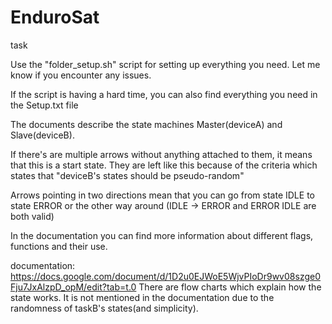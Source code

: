# EnduroSat
task

Use the "folder_setup.sh" script for setting up everything you need.
Let me know if you encounter any issues. 

If the script is having a hard time, you can also find everything you need in the Setup.txt file



The documents describe the state machines Master(deviceA) and Slave(deviceB).

If there's are multiple arrows without anything attached to them, it means that this is a start state.
They are left like this because of the criteria which states that "deviceB's states should be pseudo-random"

Arrows pointing in two directions mean that you can go from state IDLE to state ERROR or the other way around (IDLE -> ERROR and ERROR IDLE are both valid)


In the documentation you can find more information about different flags, functions and their use.

documentation:  https://docs.google.com/document/d/1D2u0EJWoE5WjvPIoDr9wv08szge0Fju7JxAlzpD_opM/edit?tab=t.0
There are flow charts which explain how the state works. It is not mentioned in the documentation due to the randomness of taskB's states(and simplicity).
